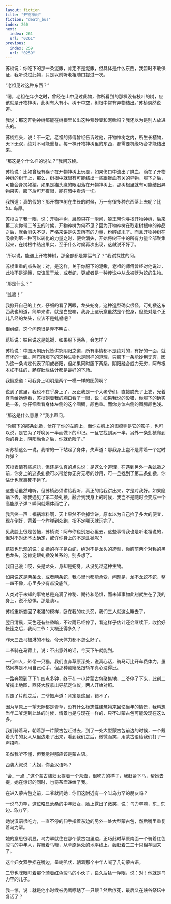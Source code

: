 ```yaml
---
layout: fiction
title: "开物神树"
fiction: "death_bus"
index: 260
next:
  index: 261
  url: "0261"
previous:
  index: 259
  url: "0259"
---
```

苏桢说：你吃下的那一条泥鳅，肯定不是泥鳅，但具体是什么东西，我暂时不敢保证，我听说过此物，只是以前听老祖随口提过一次。

“老祖见过这种东西？”

“嗯，老祖在年少之时，曾经在山中见过此物，你所看到的那棵没有枝叶的树，应该就是开物神树，此树有大有小，树干中空，树根中常有异物结出。”苏桢淡然说道。

我说：那这开物神树都能在树根里长出这种紫砂壶和泥鳅吗？我还以为是别人放进去的。

苏桢摇头，说：不一定，老祖的师傅曾经告诉过他，开物神树之内，所生长植物，天下无双，绝对不可能重复。每一棵开物神树里的东西，都需要机缘巧合才能结出来。

“那这是个什么样的说法？”我问苏桢。

苏桢说：比如曾经有猴子在开物神树上玩耍，如果伤口中流出了鲜血，滴在了开物神树的树干上，那么，树根中就很有可能结出一些跟猴血有关的异物，服下之后，可能会身灵如猿。如果是猫头鹰的眼泪落在开物神树上，那树根里就有可能结出异物果实，服下后可开夜眼，能在暗中看清一切。

我愣道：真的假的？那开物神树在生长的时候，万一有很多种东西落上去呢？比如...鸟屎。

苏桢白了我一眼，说：开物神树，展颜只在一瞬间，狼王带你寻找开物神树，后来第二次你带二爷去的时候，开物神树为何不见？因为开物神树在取走树根中的神品之后，就会消失不见，严格来讲是失去所有的力量，粉碎成末了。而且开物神树在吸收到第一种可以转化的力量之时，便会消失，开始将树干中的所有力量全部聚集起来，在树根中结出果实，至于什么时候再次出现，这就说不好了。

“所以说，能遇上开物神树，那全部都是靠运气了？”我试探性的问。

苏桢重重的点头说：对，是这样，关于你服下的泥鳅，老祖的师傅曾经对他说过，此物不是泥鳅，应该属于龙，或者蛇，更或者是一种传说中从龙被贬为蛇的生物。

“那是什么？”

“虬褫！”

我掀开自己的上衣，仔细的看了两眼，龙头蛇身，这种造型确实很怪，可虬褫这东西我也知道，简单来讲，就是白蛇嘛，我身上这玩意虽然是个蛇身，但绝对是个正儿八经的龙头，应该不是虬褫吧？

很纠结，这个问题很是弄不明白。

葛钰说：姑且说这是虬褫，如果服下两条，会怎样？

苏桢说：中国历朝历代皆讲究阴阳之道，所有事情都不是绝对的，有好的一面，就有坏的一面。阿布所服下的这种生物也是同样的道理，只服下一条能妙用无穷，因为这一条肯定代表了阴或者阳，但如果同时服下两条，阴阳融合威力无穷，阿布根本扛不住的，肠穿肚烂估计都是最好的下场。

我疑惑道：可我身上明明是两个一模一样的图腾啊？

说到了这里，我也不在乎身上了，反正我是一个大老爷们，直接脱光了上衣，光着脊背给她俩看，苏桢朝着我的胸口看了一眼，说：如果我说的没错，你服下的确实是一条，你仔细看看身体左侧的这个图腾，颜色重。而你身体右侧的图腾颜色浅。

“那这是什么意思？”我小声问。

“你服下的那条虬褫，伏在了你的左胸上，而你右胸上的图腾则是它的影子，也可以说，是它为了呼唤另一半而做下的印记。一旦它找到另一半，另外一条虬褫爬到你的身上，阴阳融合之后，你就危险了。”

听苏桢这么一说，我噌的一下站起了身体，失声道：那我身上岂不是背着一个定时炸弹？

苏桢表情有些尴尬，但还是认真的点头说：是这么个道理，在遇到另外一条虬褫之前，你身上的这条虬褫可以带给你无穷无尽的妙用，可一旦找到了第二条虬褫，你估计也就离死不远了。

这些话虽然难听，但苏桢必须讲给我听，真正的给我讲出来，才是对我好。如果隐瞒下去，等我遇见了第二条虬褫，融合到我身上的时候，我岂不是随时会变成一个高能原子弹？瞬间就爆体而亡了。

我苦笑一声：福祸难料啊，天上果然不会掉馅饼，原本以为自己捡了多大的便宜，现在倒好，背着一个炸弹到处跑，指不定哪天就玩完了。

见我脸上很是苦恼，苏桢说：阿布你也别忘心里去，这些事情我也是听老祖说的，但对不对还不太确定，或许你身上的不是虬褫呢？

葛钰也乐观的说：虬褫的样子是白蛇，绝对不是龙头的造型，你胸前两个对称的黑色龙头，这肯定跟虬褫没关系的，别多想了。

我自己说：哎，头是龙头，身却是蛇身，从没见过这种生物。

如果说这是两条龙，或者两条蛇，我心里也都能承受，问题是，龙不龙蛇不蛇，整一四不像，心里多少有点没底气。

人类对于未知的事物总是充满了神秘、期待和恐惧，而未知事物此刻就生在了我的身上，说不恐惧，那是装x。

苏桢重新变回了老猫的模样，卧在我的枕头旁，我们三人就这么睡去了。

翌日清晨，天色还有些昏暗，不过雨已经停了，看这样子估计还会继续下，收拾好帐篷之后，我问二爷：大概还得多久？

昨天三匹马被淋的不轻，今天体力都不怎么好了。

二爷骑在马背上，说：不出意外的话，今天下午就能到。

一行四人，外带一只猫，我们直奔草原深处，说真心话，骑马可比开车费体力，虽然同样是不用自己动手，但那种颠簸感跟轿车真心没得比。

一路奔腾到了下午四点多钟，终于在一小片蒙古包聚集地，二爷停了下来，此刻二爷掏出地图，西装大叔拿出导航定位仪，两人开始对照。

对照了片刻之后，二爷振声道：肯定是这里，错不了。

因为草原上一望无际都是青草，没有什么标志性建筑物来回忆当年的情景，我料想当年二爷走到此处的时候，情景也是与现在一样的，只不过蒙古包可能没现在这么多。

我们骑着马，朝着那一片蒙古包赶过去，到了一处大型蒙古包前边的时候，一个戴着头巾的女人从里边走了出来，看到我们之后，微微而笑，用蒙古语给我们打了一声招呼。

虽然我听不懂，但我觉得那应该是蒙古语。

西装大叔说：大姐，你会汉语吗？

“会...一点...”这个蒙古族妇女提着一个茶壶，很吃力的样子，我赶紧下马，帮她去提，她在惊讶的同时，也将茶壶递给了我。

在进入蒙古包之前，二爷就问她：你们这附近有一个叫乌力罕的朋友吗？

一说乌力罕，这位略显沧桑的中年妇女，脸上露出了微笑，说：乌力罕嘛，东...东边...乌力罕。

她说汉语很吃力，一直不停的伸手指着东边的另外一处大型蒙古包，然后嘴里重复着乌力罕。

她的意思很明显，乌力罕就住在那个蒙古包里边，正巧此时草原南面一个骑着红色骏马的中年人，挥舞着马鞭，从草原远处的地平线上，轰赶着二三十只绵羊回来了。

这个妇女双手捂在嘴边，呈喇叭状，朝着那个中年人喊了几句蒙古语。

二爷也眯眼盯着那个骑着红色骏马的小伙子，良久后猛一睁眼，说：对！他就是乌力罕的儿子。

我一惊，说：就是他小时候被秃鹰啄瞎了一只眼？然后疼死，最后又在峡谷祭坛中复活了？